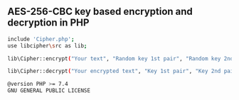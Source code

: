 ## AES-256-CBC key based encryption and decryption in PHP

```sh
include 'Cipher.php';
use libcipher\src as lib;

lib\Cipher::encrypt("Your text", "Random key 1st pair", "Random key 2nd pair");

lib\Cipher::decrypt("Your encrypted text", "Key 1st pair", "Key 2nd pair");
```

```sh
@version PHP >= 7.4
GNU GENERAL PUBLIC LICENSE
```